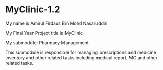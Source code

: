 # MyClinic-1.2
 
My name is Amirul Firdaus Bin Mohd Nasaruddin

My Final Year Project title is MyClinic

My submodule: Pharmacy Management

This submodule is responsible for managing prescriptions and medicine inventory and other related tasks 
including medical report, MC and other related tasks. 